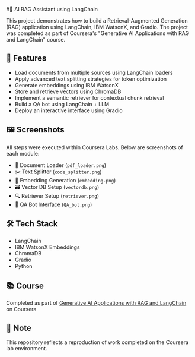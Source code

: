 #🧠 AI RAG Assistant using LangChain

This project demonstrates how to build a Retrieval-Augmented Generation (RAG) application using LangChain, IBM WatsonX, and Gradio. The project was completed as part of Coursera's "Generative AI Applications with RAG and LangChain" course.

## 🚀 Features
- Load documents from multiple sources using LangChain loaders
- Apply advanced text splitting strategies for token optimization
- Generate embeddings using IBM WatsonX
- Store and retrieve vectors using ChromaDB
- Implement a semantic retriever for contextual chunk retrieval
- Build a QA bot using LangChain + LLM
- Deploy an interactive interface using Gradio

## 🖼️ Screenshots
All steps were executed within Coursera Labs. Below are screenshots of each module:

- 📄 Document Loader (`pdf_loader.png`)
- ✂️ Text Splitter (`code_splitter.png`)
- 🔢 Embedding Generation (`embedding.png`)
- 🗃️ Vector DB Setup (`vectordb.png`)
- 🔍 Retriever Setup (`retriever.png`)
- 🤖 QA Bot Interface (`QA_bot.png`)

## 🛠️ Tech Stack
- LangChain
- IBM WatsonX Embeddings
- ChromaDB
- Gradio
- Python

## 📚 Course
Completed as part of [Generative AI Applications with RAG and LangChain](https://www.coursera.org/learn/langchain-rag) on Coursera

## 📌 Note
This repository reflects a reproduction of work completed on the Coursera lab environment.
